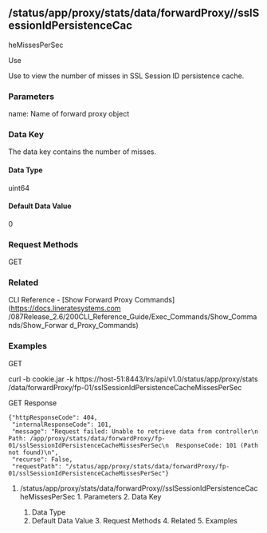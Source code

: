 ## /status/app/proxy/stats/data/forwardProxy/<name>/sslSessionIdPersistenceCac
heMissesPerSec

Use

Use to view the number of misses in SSL Session ID persistence cache.

### Parameters

name: Name of forward proxy object

### Data Key

The data key contains the number of misses.

#### Data Type

uint64

#### Default Data Value

0

### Request Methods

GET

### Related

CLI Reference - [Show Forward Proxy Commands](https://docs.lineratesystems.com
/087Release_2.6/200CLI_Reference_Guide/Exec_Commands/Show_Commands/Show_Forwar
d_Proxy_Commands)

### Examples

GET

curl -b cookie.jar -k https://host-51:8443/lrs/api/v1.0/status/app/proxy/stats
/data/forwardProxy/fp-01/sslSessionIdPersistenceCacheMissesPerSec

GET Response

    
    {"httpResponseCode": 404,
     "internalResponseCode": 101,
     "message": "Request failed: Unable to retrieve data from controller\n  Path: /app/proxy/stats/data/forwardProxy/fp-01/sslSessionIdPersistenceCacheMissesPerSec\n  ResponseCode: 101 (Path not found)\n",
     "recurse": False,
     "requestPath": "/status/app/proxy/stats/data/forwardProxy/fp-01/sslSessionIdPersistenceCacheMissesPerSec"}
    

  1. /status/app/proxy/stats/data/forwardProxy/<name>/sslSessionIdPersistenceCacheMissesPerSec
    1. Parameters
    2. Data Key
      1. Data Type
      2. Default Data Value
    3. Request Methods
    4. Related
    5. Examples

